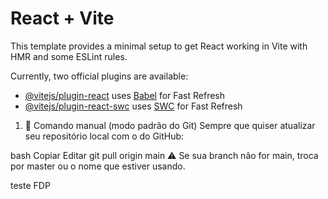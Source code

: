 # React + Vite

This template provides a minimal setup to get React working in Vite with HMR and some ESLint rules.

Currently, two official plugins are available:

- [@vitejs/plugin-react](https://github.com/vitejs/vite-plugin-react/blob/main/packages/plugin-react/README.md) uses [Babel](https://babeljs.io/) for Fast Refresh
- [@vitejs/plugin-react-swc](https://github.com/vitejs/vite-plugin-react-swc) uses [SWC](https://swc.rs/) for Fast Refresh


1. 🧠 Comando manual (modo padrão do Git)
Sempre que quiser atualizar seu repositório local com o do GitHub:

bash
Copiar
Editar
git pull origin main
⚠️ Se sua branch não for main, troca por master ou o nome que estiver usando.









teste FDP
